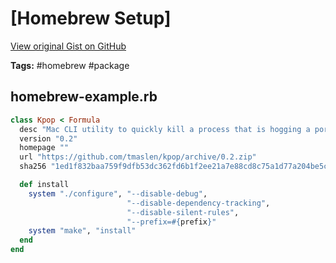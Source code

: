 # [Homebrew Setup] 

[View original Gist on GitHub](https://gist.github.com/Integralist/d82ed806ce634c30329fae88427f18f8)

**Tags:** #homebrew #package

## homebrew-example.rb

```ruby
class Kpop < Formula
  desc "Mac CLI utility to quickly kill a process that is hogging a port"
  version "0.2"
  homepage ""
  url "https://github.com/tmaslen/kpop/archive/0.2.zip"
  sha256 "1ed1f832baa759f9dfb53dc362fd6b1f2ee21a7e88cd8c75a1d77a204be5cc92"

  def install
    system "./configure", "--disable-debug",
                          "--disable-dependency-tracking",
                          "--disable-silent-rules",
                          "--prefix=#{prefix}"
    system "make", "install"
  end
end
```

